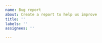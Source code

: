 ```yaml
---
name: Bug report
about: Create a report to help us improve
title: ''
labels: ''
assignees: ''

---
```


<!--
PLEASE NOTE. THIS PRODUCT IS IN MAINTENANCE ONLY MODE. NO NEW FEATURES OR BUGS WILL BE FIXED EXCEPT FOR SECURITY ISSUES. FOR SUPPORT PLEASE USE STACKOVERFLOW. https://salesforce.stackexchange.com/questions/tagged/workbench

FOR SECURITY ISSUES, PLEASE EMAIL security@salesforce.com
--!>
